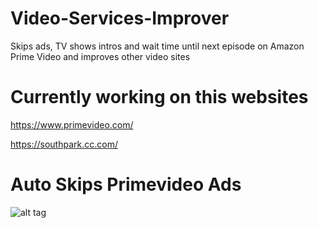 # Video-Services-Improver
Skips ads, TV shows intros and wait time until next episode on Amazon Prime Video and improves other video sites

# Currently working on this websites

https://www.primevideo.com/

https://southpark.cc.com/

# Auto Skips Primevideo Ads
![alt tag](https://i.snipboard.io/Ci4mDI.jpg)
